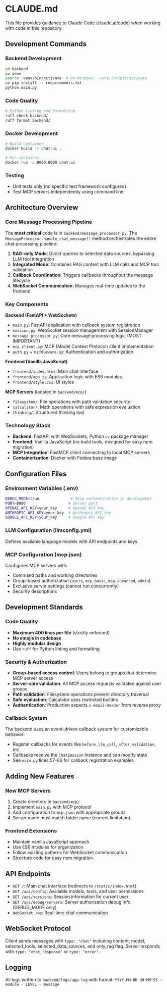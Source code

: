# CLAUDE.md

This file provides guidance to Claude Code (claude.ai/code) when working with code in this repository.

## Development Commands

### Backend Development
```bash
cd backend
uv venv
source .venv/bin/activate  # On Windows: .venv\Scripts\activate
uv pip install -r requirements.txt
python main.py
```

### Code Quality
```bash
# Python linting and formatting
ruff check backend/
ruff format backend/
```

### Docker Development
```bash
# Build container
docker build -t chat-ui .

# Run container
docker run -p 8000:8000 chat-ui
```

### Testing
- Unit tests only (no specific test framework configured)
- Test MCP servers independently using command line

## Architecture Overview

### Core Message Processing Pipeline
The **most critical** code is in `backend/message_processor.py`. The `MessageProcessor.handle_chat_message()` method orchestrates the entire chat processing pipeline:

1. **RAG-only Mode**: Direct queries to selected data sources, bypassing LLM tool integration
2. **Integrated Mode**: Combines RAG context with LLM calls and MCP tool validation
3. **Callback Coordination**: Triggers callbacks throughout the message lifecycle
4. **WebSocket Communication**: Manages real-time updates to the frontend

### Key Components

**Backend (FastAPI + WebSockets)**
- `main.py`: FastAPI application with callback system registration
- `session.py`: WebSocket session management with SessionManager
- `message_processor.py`: Core message processing logic (MOST IMPORTANT)
- `mcp_client.py`: MCP (Model Context Protocol) client implementation
- `auth.py` + `middleware.py`: Authentication and authorization

**Frontend (Vanilla JavaScript)**
- `frontend/index.html`: Main chat interface
- `frontend/app.js`: Application logic with ES6 modules
- `frontend/style.css`: UI styles

**MCP Servers** (located in `backend/mcp/`)
- `filesystem/`: File operations with path validation security
- `calculator/`: Math operations with safe expression evaluation
- `thinking/`: Structured thinking tool

### Technology Stack
- **Backend**: FastAPI with WebSockets, Python `uv` package manager
- **Frontend**: Vanilla JavaScript (no build tools, designed for easy npm migration)
- **MCP Integration**: FastMCP client connecting to local MCP servers
- **Containerization**: Docker with Fedora base image

## Configuration Files

### Environment Variables (.env)
```bash
DEBUG_MODE=true              # Skip authentication in development
PORT=8000                   # Server port
OPENAI_API_KEY=your_key     # OpenAI API key
ANTHROPIC_API_KEY=your_key  # Anthropic API key
GOOGLE_API_KEY=your_key     # Google API key
```

### LLM Configuration (llmconfig.yml)
Defines available language models with API endpoints and keys.

### MCP Configuration (mcp.json)
Configures MCP servers with:
- Command paths and working directories
- Group-based authorization (`users`, `mcp_basic`, `mcp_advanced`, `admin`)
- Exclusive server settings (cannot run concurrently)
- Security descriptions

## Development Standards

### Code Quality
- **Maximum 400 lines per file** (strictly enforced)
- **No emojis in codebase**
- **Highly modular design**
- Use `ruff` for Python linting and formatting

### Security & Authorization
- **Group-based access control**: Users belong to groups that determine MCP server access
- **Server-side validation**: All MCP access requests validated against user groups
- **Path validation**: Filesystem operations prevent directory traversal
- **Safe evaluation**: Calculator uses restricted builtins
- **Authentication**: Production expects `x-email-header` from reverse proxy

### Callback System
The backend uses an event-driven callback system for customizable behavior:
- Register callbacks for events like `before_llm_call`, `after_validation`, etc.
- Callbacks receive the `ChatSession` instance and can modify state
- See `main.py` lines 57-66 for callback registration examples

## Adding New Features

### New MCP Servers
1. Create directory in `backend/mcp/`
2. Implement `main.py` with MCP protocol
3. Add configuration to `mcp.json` with appropriate groups
4. Server name must match folder name (current limitation)

### Frontend Extensions
- Maintain vanilla JavaScript approach
- Use ES6 modules for organization
- Follow existing patterns for WebSocket communication
- Structure code for easy npm migration

## API Endpoints
- `GET /`: Main chat interface (redirects to `/static/index.html`)
- `GET /api/config`: Available models, tools, and user permissions
- `GET /api/sessions`: Session information for current user
- `GET /api/debug/servers`: Server authorization debug info (DEBUG_MODE only)
- `WebSocket /ws`: Real-time chat communication

## WebSocket Protocol
Client sends messages with `type: "chat"` including content, model, selected_tools, selected_data_sources, and only_rag flag. Server responds with `type: "chat_response"` or `type: "error"`.

## Logging
All logs written to `backend/logs/app.log` with format: `YYYY-MM-DD HH:MM:SS - module - LEVEL - message`